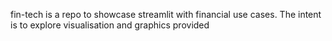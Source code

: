 fin-tech is a repo to showcase streamlit with financial use cases. The intent is to explore visualisation and graphics provided
